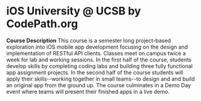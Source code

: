 # iOS University @ UCSB by CodePath.org
**Course Description**
This course is a semester long project-based exploration into iOS mobile app development focusing on the design and implementation of RESTful API clients. Classes meet on campus twice a week for lab and working sessions. In the first half of the course, students develop skills by completing coding labs and building three fully functional app assignment projects. In the second half of the course students will apply their skills--working together in small teams--to design and and build an original app from the ground up. The course culminates in a Demo Day event where teams will present their finished apps in a live demo.
